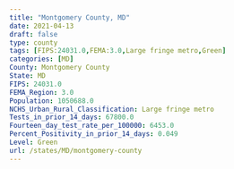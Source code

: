 ```yaml
---
title: "Montgomery County, MD"
date: 2021-04-13
draft: false
type: county
tags: [FIPS:24031.0,FEMA:3.0,Large fringe metro,Green]
categories: [MD]
County: Montgomery County
State: MD
FIPS: 24031.0
FEMA_Region: 3.0
Population: 1050688.0
NCHS_Urban_Rural_Classification: Large fringe metro
Tests_in_prior_14_days: 67800.0
Fourteen_day_test_rate_per_100000: 6453.0
Percent_Positivity_in_prior_14_days: 0.049
Level: Green
url: /states/MD/montgomery-county
---
```



